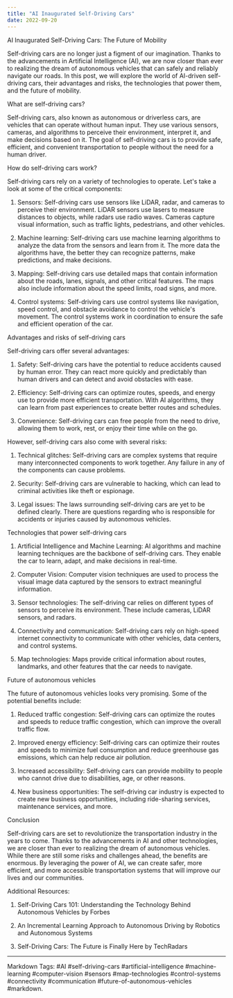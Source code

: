 ```yaml
---
title: "AI Inaugurated Self-Driving Cars"
date: 2022-09-20
---
```





AI Inaugurated Self-Driving Cars: The Future of Mobility

Self-driving cars are no longer just a figment of our imagination. Thanks to the advancements in Artificial Intelligence (AI), we are now closer than ever to realizing the dream of autonomous vehicles that can safely and reliably navigate our roads. In this post, we will explore the world of AI-driven self-driving cars, their advantages and risks, the technologies that power them, and the future of mobility.

What are self-driving cars?

Self-driving cars, also known as autonomous or driverless cars, are vehicles that can operate without human input. They use various sensors, cameras, and algorithms to perceive their environment, interpret it, and make decisions based on it. The goal of self-driving cars is to provide safe, efficient, and convenient transportation to people without the need for a human driver.

How do self-driving cars work?

Self-driving cars rely on a variety of technologies to operate. Let's take a look at some of the critical components:

1. Sensors: Self-driving cars use sensors like LiDAR, radar, and cameras to perceive their environment. LiDAR sensors use lasers to measure distances to objects, while radars use radio waves. Cameras capture visual information, such as traffic lights, pedestrians, and other vehicles.

2. Machine learning: Self-driving cars use machine learning algorithms to analyze the data from the sensors and learn from it. The more data the algorithms have, the better they can recognize patterns, make predictions, and make decisions.

3. Mapping: Self-driving cars use detailed maps that contain information about the roads, lanes, signals, and other critical features. The maps also include information about the speed limits, road signs, and more.

4. Control systems: Self-driving cars use control systems like navigation, speed control, and obstacle avoidance to control the vehicle's movement. The control systems work in coordination to ensure the safe and efficient operation of the car.

Advantages and risks of self-driving cars

Self-driving cars offer several advantages:

1. Safety: Self-driving cars have the potential to reduce accidents caused by human error. They can react more quickly and predictably than human drivers and can detect and avoid obstacles with ease.

2. Efficiency: Self-driving cars can optimize routes, speeds, and energy use to provide more efficient transportation. With AI algorithms, they can learn from past experiences to create better routes and schedules.

3. Convenience: Self-driving cars can free people from the need to drive, allowing them to work, rest, or enjoy their time while on the go.

However, self-driving cars also come with several risks:

1. Technical glitches: Self-driving cars are complex systems that require many interconnected components to work together. Any failure in any of the components can cause problems.

2. Security: Self-driving cars are vulnerable to hacking, which can lead to criminal activities like theft or espionage.

3. Legal issues: The laws surrounding self-driving cars are yet to be defined clearly. There are questions regarding who is responsible for accidents or injuries caused by autonomous vehicles.

Technologies that power self-driving cars

1. Artificial Intelligence and Machine Learning: AI algorithms and machine learning techniques are the backbone of self-driving cars. They enable the car to learn, adapt, and make decisions in real-time.

2. Computer Vision: Computer vision techniques are used to process the visual image data captured by the sensors to extract meaningful information.

3. Sensor technologies: The self-driving car relies on different types of sensors to perceive its environment. These include cameras, LiDAR sensors, and radars.

4. Connectivity and communication: Self-driving cars rely on high-speed internet connectivity to communicate with other vehicles, data centers, and control systems.

5. Map technologies: Maps provide critical information about routes, landmarks, and other features that the car needs to navigate.

Future of autonomous vehicles

The future of autonomous vehicles looks very promising. Some of the potential benefits include:

1. Reduced traffic congestion: Self-driving cars can optimize the routes and speeds to reduce traffic congestion, which can improve the overall traffic flow.

2. Improved energy efficiency: Self-driving cars can optimize their routes and speeds to minimize fuel consumption and reduce greenhouse gas emissions, which can help reduce air pollution.

3. Increased accessibility: Self-driving cars can provide mobility to people who cannot drive due to disabilities, age, or other reasons.

4. New business opportunities: The self-driving car industry is expected to create new business opportunities, including ride-sharing services, maintenance services, and more.

Conclusion

Self-driving cars are set to revolutionize the transportation industry in the years to come. Thanks to the advancements in AI and other technologies, we are closer than ever to realizing the dream of autonomous vehicles. While there are still some risks and challenges ahead, the benefits are enormous. By leveraging the power of AI, we can create safer, more efficient, and more accessible transportation systems that will improve our lives and our communities.

Additional Resources:

1. Self-Driving Cars 101: Understanding the Technology Behind Autonomous Vehicles by Forbes


2. An Incremental Learning Approach to Autonomous Driving by Robotics and Autonomous Systems


3. Self-Driving Cars: The Future is Finally Here by TechRadars

---

Markdown Tags: #AI #self-driving-cars #artificial-intelligence #machine-learning #computer-vision #sensors #map-technologies #control-systems #connectivity #communication #future-of-autonomous-vehicles #markdown.